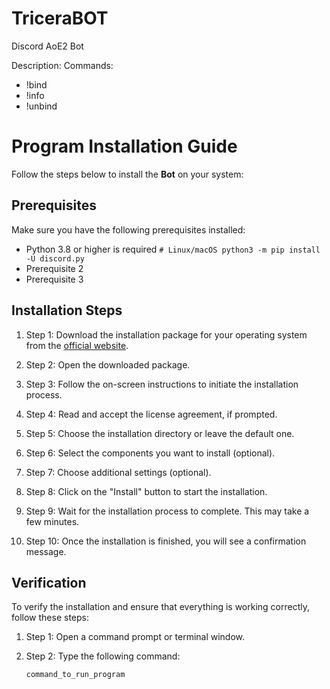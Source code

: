 # TriceraBOT
Discord AoE2 Bot

Description:
Commands:
 - !bind
 - !info
 - !unbind

# Program Installation Guide

Follow the steps below to install the **Bot** on your system:

## Prerequisites
Make sure you have the following prerequisites installed:

- Python 3.8 or higher is required `# Linux/macOS
python3 -m pip install -U discord.py`
- Prerequisite 2
- Prerequisite 3

## Installation Steps

1. Step 1: Download the installation package for your operating system from the [official website](https://www.example.com).

2. Step 2: Open the downloaded package.

3. Step 3: Follow the on-screen instructions to initiate the installation process.

4. Step 4: Read and accept the license agreement, if prompted.

5. Step 5: Choose the installation directory or leave the default one.

6. Step 6: Select the components you want to install (optional).

7. Step 7: Choose additional settings (optional).

8. Step 8: Click on the "Install" button to start the installation.

9. Step 9: Wait for the installation process to complete. This may take a few minutes.

10. Step 10: Once the installation is finished, you will see a confirmation message.

## Verification

To verify the installation and ensure that everything is working correctly, follow these steps:

1. Step 1: Open a command prompt or terminal window.

2. Step 2: Type the following command:

   ```shell
   command_to_run_program

